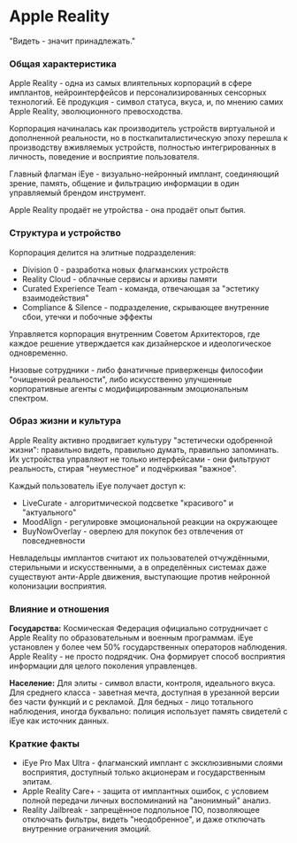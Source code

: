 # Apple Reality

"Видеть - значит принадлежать."

### Общая характеристика
Apple Reality - одна из самых влиятельных корпораций в сфере имплантов, нейроинтерфейсов и персонализированных сенсорных технологий. Её продукция - символ статуса, вкуса, и, по мнению самих Apple Reality, эволюционного превосходства.

Корпорация начиналась как производитель устройств виртуальной и дополненной реальности, но в посткапиталистическую эпоху перешла к производству вживляемых устройств, полностью интегрированных в личность, поведение и восприятие пользователя.

Главный флагман iEye - визуально-нейронный имплант, соединяющий зрение, память, общение и фильтрацию информации в один управляемый брендом инструмент.

Apple Reality продаёт не утройства - она продаёт опыт бытия.

### Структура и устройство
Корпорация делится на элитные подразделения:

- Division 0 - разработка новых флагманских устройств
- Reality Cloud - облачные сервисы и архивы памяти
- Curated Experience Team - команда, отвечающая за "эстетику взаимодействия"
- Compliance & Silence - подразделение, скрывающее внутренние сбои, утечки и побочные эффекты

Управляется корпорация внутренним Советом Архитекторов, где каждое решение утверждается как дизайнерское и идеологическое одновременно.

Низовые сотрудники - либо фанатичные приверженцы философии "очищенной реальности", либо искусственно улучшенные корпоративные агенты с модифицированным эмоциональным спектром.

### Образ жизни и культура
Apple Reality активно продвигает культуру "эстетически одобренной жизни": правильно видеть, правильно думать, правильно запоминать.
Их устройства управляют не только интерфейсами - они фильтруют реальность, стирая "неуместное" и подчёркивая "важное".

Каждый пользователь iEye получает доступ к:

- LiveCurate - алгоритмической подсветке "красивого" и "актуального"
- MoodAlign - регулировке эмоциональной реакции на окружающее
- BuyNowOverlay - оверлею для покупок без отвлечения от повседневности

Невладельцы имплантов считают их пользователей отчуждёнными, стерильными и искусственными, а в определённых системах даже существуют анти-Apple движения, выступающие против нейронной колонизации восприятия.

### Влияние и отношения
**Государства:**
Космическая Федерация официально сотрудничает с Apple Reality по образовательным и военным программам. iEye установлен у более чем 50% государственных операторов наблюдения.
Apple Reality - не просто подрядчик. Она формирует способ восприятия информации для целого поколения управленцев.

**Население:**
Для элиты - символ власти, контроля, идеального вкуса.
Для среднего класса - заветная мечта, доступная в урезанной версии без части функций и с рекламой.
Для бедных - лицо тотального наблюдения, иногда буквально: полиция использует память свидетелй с iEye как источник данных.

### Краткие факты
- iEye Pro Max Ultra - флагманский имплант с эксклюзивными слоями восприятия, доступный только акционерам и государственным элитам.
- Apple Reality Care+ - защита от имплантных ошибок, с условием полной передачи личных воспоминаний на "анонимный" анализ.
- Reality Jailbreak - запрещённое подпольное ПО, позволяющее отключать фильтры, видеть "неодобренное", и даже отключать внутренние ограничения эмоций.